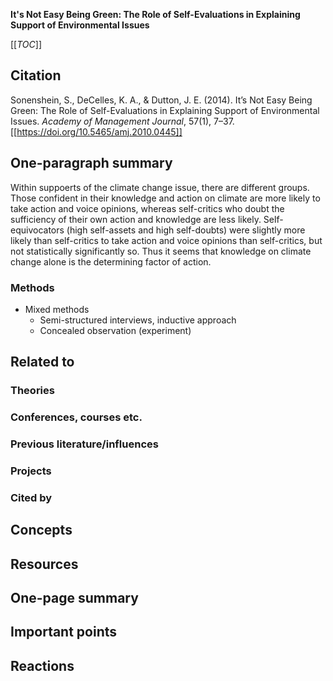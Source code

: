 **It's Not Easy Being Green: The Role of Self-Evaluations in Explaining Support of Environmental Issues**

[[_TOC_]]

## Citation

Sonenshein, S., DeCelles, K. A., & Dutton, J. E. (2014). It’s Not Easy Being Green: The Role of Self-Evaluations in Explaining Support of Environmental Issues. *Academy of Management Journal*, 57(1), 7–37. [[https://doi.org/10.5465/amj.2010.0445]]

## One-paragraph summary

Within suppoerts of the climate change issue, there are different groups. Those confident in their knowledge and action on climate are more likely to take action and voice opinions, whereas self-critics who doubt the sufficiency of their own action and knowledge are less likely. Self-equivocators (high self-assets and high self-doubts) were slightly more likely than self-critics to take action and voice opinions than self-critics, but not statistically significantly so. Thus it seems that knowledge on climate change alone is the determining factor of action.

### Methods

* Mixed methods
    * Semi-structured interviews, inductive approach
    * Concealed observation (experiment)

## Related to

### Theories

### Conferences, courses etc.

### Previous literature/influences

### Projects

### Cited by

## Concepts

## Resources

## One-page summary

## Important points

## Reactions
